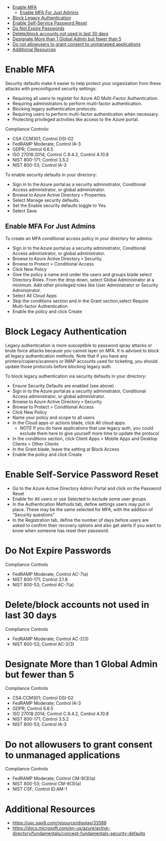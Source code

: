 - [Enable MFA](#enable-mfa)
  - [Enable MFA For Just Admins](#enable-mfa-for-just-admins)
- [Block Legacy Authentication](#block-legacy-authentication)
- [Enable Self-Service Password Reset](#enable-self-service-password-reset)
- [Do Not Expire Passwords](#do-not-expire-passwords)
- [Delete/block accounts not used in last 30 days](#deleteblock-accounts-not-used-in-last-30-days)
- [Designate More than 1 Global Admin but fewer than 5](#designate-more-than-1-global-admin-but-fewer-than-5)
- [Do not allowusers to grant consent to unmanaged applications](#do-not-allowusers-to-grant-consent-to-unmanaged-applications)
- [Additional Resources](#additional-resources)

# Enable MFA

Security defaults make it easier to help protect your organization from these attacks with preconfigured security settings:
- Requiring all users to register for Azure AD Multi-Factor Authentication.
- Requiring administrators to perform multi-factor authentication.
- Blocking legacy authentication protocols.
- Requiring users to perform multi-factor authentication when necessary.
- Protecting privileged activities like access to the Azure portal.

Compliance Controls:
- CSA CCM301; Control DSI-02
- FedRAMP Moderate; Control IA-3
- GDPR; Control 6.6.5
- ISO 27018:2014; Control C.9.4.2, Control A.10.8
- NIST 800-171; Control 3.5.2
- NIST 800-53; Control IA-3

To enable security defaults in your directory:
- Sign in to the Azure portal as a security administrator, Conditional Access administrator, or global administrator.
- Browse to Azure Active Directory > Properties.
- Select Manage security defaults.
- Set the Enable security defaults toggle to Yes.
- Select Save.

## Enable MFA For Just Admins
To create an MFA conditional access policy in your directory for admins:
- Sign in to the Azure portal as a security administrator, Conditional Access administrator, or global administrator.
- Browse to Azure Active Directory > Security.
- Browse to Protect > Conditional Access
- Click New Policy
- Give the policy a name and under the users and groups blade select Directory Roles. From the drop down, select Global Administrator at a minimum. Add other privileged roles like User Administrator or Security Administrator.
- Select All Cloud Apps
- Skip the conditions section and in the Grant section,select Require Multi-factor Authentication
- Enable the policy and click Create

# Block Legacy Authentication
Legacy authentication is more susceptible to password spray attacks or brute force attacks because you cannot layer on MFA. It is advised to block all legacy authentication methods. Note that if you have any printers/copiers/scanners or IMAP accounts used for ticketing, you should update those protocols before blocking legacy auth.

To block legacy authentication via security defaults in your directory:
- Ensure Security Defaults are enabled (see above)
- Sign in to the Azure portal as a security administrator, Conditional Access administrator, or global administrator.
- Browse to Azure Active Directory > Security.
- Browse to Protect > Conditional Access
- Click New Policy
- Name your policy and scope to all users
- In the Cloud apps or actions blade, click All cloud apps.
  - *NOTE* If you do have applications that use legacy auth, you could exclude them here to give yourself more time to update the protocol
- In the conditions section, click Client Apps > Mobile Apps and Desktop Clients > Other Clients
- In the Grant blade, leave the setting at Block Access
- Enable the policy and click Create


# Enable Self-Service Password Reset
- Go to the Azure Active Directory Admin Portal and click on the Password Reset 
- Enable for All users or use Selected to exclude some user groups
- In the Authentication Methods tab, define settings users may put in place. These may be the same selected for MFA, with the addition of "Security questions"
- In the Registration tab, define the number of days before users are asked to confirm their recovery options and also get alerts if you want to know when someone has reset their password.

# Do Not Expire Passwords

Compliance Controls
- FedRAMP Moderate; Control AC-7(a)
- NIST 800-171; Control 3.1.8
- NIST 800-53; Control AC-7(a)

# Delete/block accounts not used in last 30 days

Compliance Controls
- FedRAMP Moderate; Control AC-2(3)
- NIST 800-53; Control AC-2(3)

# Designate More than 1 Global Admin but fewer than 5

Compliance Controls
- CSA CCM301; Control DSI-02
- FedRAMP Moderate; Control IA-3
- GDPR; Control 6.6.5
- ISO 27018:2014; Control C.9.4.2, Control A.10.8
- NIST 800-171; Control 3.5.2
- NIST 800-53; Control IA-3

# Do not allowusers to grant consent to unmanaged applications

Compliance Controls
- FedRAMP Moderate; Control CM-8(3)(a)
- NIST 800-53; Control CM-8(3)(a)
- NIST CSF; Control ID.AM-1


# Additional Resources
- https://usc.pax8.com/resource/display/33588
- https://docs.microsoft.com/en-us/azure/active-directory/fundamentals/concept-fundamentals-security-defaults
